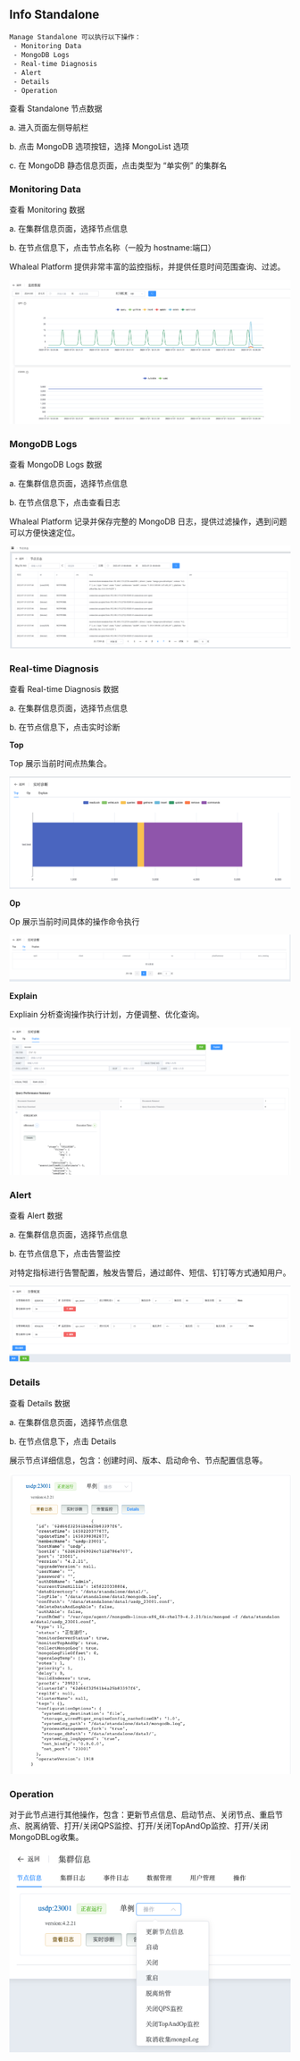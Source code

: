 ## Info Standalone

```
Manage Standalone 可以执行以下操作：
 - Monitoring Data
 - MongoDB Logs
 - Real-time Diagnosis
 - Alert
 - Details
 - Operation
```

查看 Standalone 节点数据

a. 进入页面左侧导航栏

b. 点击 MongoDB 选项按钮，选择 MongoList 选项

c. 在 MongoDB 静态信息页面，点击类型为 “单实例” 的集群名

### Monitoring Data

查看 Monitoring 数据

a. 在集群信息页面，选择节点信息

b. 在节点信息下，点击节点名称（一般为 hostname:端口）

Whaleal Platform 提供非常丰富的监控指标，并提供任意时间范围查询、过滤。

![image-20220721132736380](../../../../Images/MongoDB_Standalone_Monitor.png)



### MongoDB Logs

查看 MongoDB Logs 数据

a. 在集群信息页面，选择节点信息

b. 在节点信息下，点击查看日志

Whaleal Platform 记录并保存完整的 MongoDB 日志，提供过滤操作，遇到问题可以方便快速定位。

![image-20220721171530695](../../../../Images/MongoDB_Standalone_logs.png)



### Real-time Diagnosis

查看 Real-time Diagnosis 数据

a. 在集群信息页面，选择节点信息

b. 在节点信息下，点击实时诊断

**Top**

Top 展示当前时间点热集合。

![image-20220721172106803](../../../../Images/MongoDB_Standalone_Real_time_Top.png)



**Op**

Op 展示当前时间具体的操作命令执行

![image-20220721172328086](../../../../Images/MongoDB_Standalone_Real_time_Op.png)



**Explain**

Expliain 分析查询操作执行计划，方便调整、优化查询。

![image-20220721172503028](../../../../Images/MongoDB_Standalone_Real_time_Explain.png)



### Alert

查看 Alert 数据

a. 在集群信息页面，选择节点信息

b. 在节点信息下，点击告警监控

对特定指标进行告警配置，触发告警后，通过邮件、短信、钉钉等方式通知用户。

![image-20220721172846113](../../../../Images/MongoDB_Standalone_Alert.png)



### Details

查看 Details 数据

a. 在集群信息页面，选择节点信息

b. 在节点信息下，点击 Details

展示节点详细信息，包含：创建时间、版本、启动命令、节点配置信息等。

![image-20220721181402943](../../../../Images/MongoDB_Standalone_Details.png)



### Operation

对于此节点进行其他操作，包含：更新节点信息、启动节点、关闭节点、重启节点、脱离纳管、打开/关闭QPS监控、打开/关闭TopAndOp监控、打开/关闭MongoDBLog收集。

![image-20220721182045976](../../../../Images/MongoDB_Standalone_Operation.png)